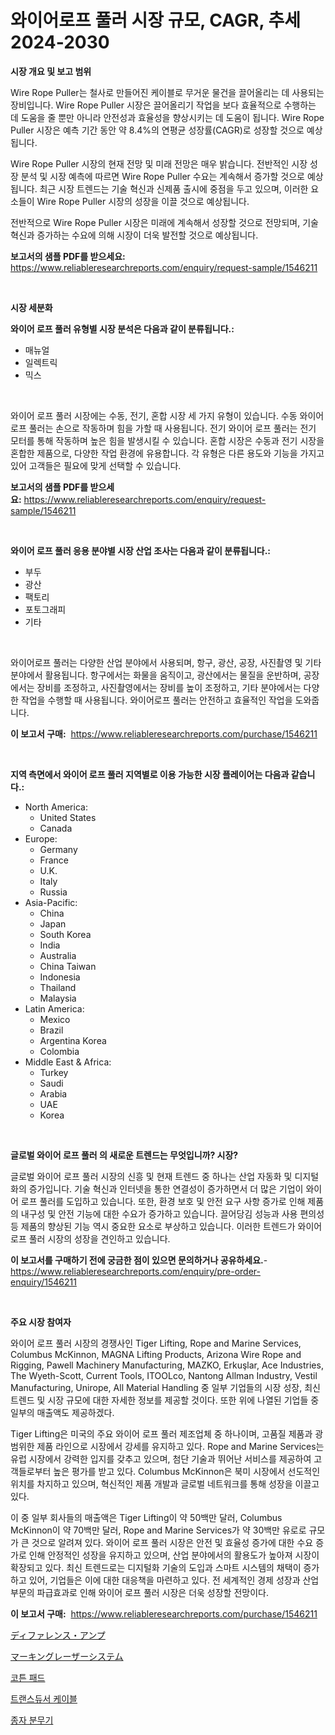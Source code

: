 <p><h1>와이어로프 풀러 시장 규모, CAGR, 추세 2024-2030</h1></p><p><strong>시장 개요 및 보고 범위</strong></p>
<p><p>Wire Rope Puller는 철사로 만들어진 케이블로 무거운 물건을 끌어올리는 데 사용되는 장비입니다. Wire Rope Puller 시장은 끌어올리기 작업을 보다 효율적으로 수행하는 데 도움을 줄 뿐만 아니라 안전성과 효율성을 향상시키는 데 도움이 됩니다. Wire Rope Puller 시장은 예측 기간 동안 약 8.4%의 연평균 성장률(CAGR)로 성장할 것으로 예상됩니다.</p><p>Wire Rope Puller 시장의 현재 전망 및 미래 전망은 매우 밝습니다. 전반적인 시장 성장 분석 및 시장 예측에 따르면 Wire Rope Puller 수요는 계속해서 증가할 것으로 예상됩니다. 최근 시장 트렌드는 기술 혁신과 신제품 출시에 중점을 두고 있으며, 이러한 요소들이 Wire Rope Puller 시장의 성장을 이끌 것으로 예상됩니다.</p><p>전반적으로 Wire Rope Puller 시장은 미래에 계속해서 성장할 것으로 전망되며, 기술 혁신과 증가하는 수요에 의해 시장이 더욱 발전할 것으로 예상됩니다.</p></p>
<p><strong>보고서의 샘플 PDF를 받으세요:</strong> <a href="https://www.reliableresearchreports.com/enquiry/request-sample/1546211">https://www.reliableresearchreports.com/enquiry/request-sample/1546211</a></p>
<p>&nbsp;</p>
<p><strong>시장 세분화</strong></p>
<p><strong>와이어 로프 풀러 유형별 시장 분석은 다음과 같이 분류됩니다.:</strong></p>
<p><ul><li>매뉴얼</li><li>일렉트릭</li><li>믹스</li></ul></p>
<p>&nbsp;</p>
<p><p>와이어 로프 풀러 시장에는 수동, 전기, 혼합 시장 세 가지 유형이 있습니다. 수동 와이어 로프 풀러는 손으로 작동하며 힘을 가할 때 사용됩니다. 전기 와이어 로프 풀러는 전기 모터를 통해 작동하며 높은 힘을 발생시킬 수 있습니다. 혼합 시장은 수동과 전기 시장을 혼합한 제품으로, 다양한 작업 환경에 유용합니다. 각 유형은 다른 용도와 기능을 가지고 있어 고객들은 필요에 맞게 선택할 수 있습니다.</p></p>
<p><strong>보고서의 샘플 PDF를 받으세요:</strong>&nbsp;<a href="https://www.reliableresearchreports.com/enquiry/request-sample/1546211">https://www.reliableresearchreports.com/enquiry/request-sample/1546211</a></p>
<p>&nbsp;</p>
<p><strong> 와이어 로프 풀러 응용 분야별 시장 산업 조사는 다음과 같이 분류됩니다.:</strong></p>
<p><ul><li>부두</li><li>광산</li><li>팩토리</li><li>포토그래피</li><li>기타</li></ul></p>
<p>&nbsp;</p>
<p><p>와이어로프 풀러는 다양한 산업 분야에서 사용되며, 항구, 광산, 공장, 사진촬영 및 기타 분야에서 활용됩니다. 항구에서는 화물을 움직이고, 광산에서는 물질을 운반하며, 공장에서는 장비를 조정하고, 사진촬영에서는 장비를 높이 조정하고, 기타 분야에서는 다양한 작업을 수행할 때 사용됩니다. 와이어로프 풀러는 안전하고 효율적인 작업을 도와줍니다.</p></p>
<p><strong>이 보고서 구매:</strong>&nbsp; <a href="https://www.reliableresearchreports.com/purchase/1546211">https://www.reliableresearchreports.com/purchase/1546211</a></p>
<p>&nbsp;</p>
<p><strong>지역 측면에서 와이어 로프 풀러 지역별로 이용 가능한 시장 플레이어는 다음과 같습니다.:</strong></p>
<p><ul>
    <li>
        North America:
        <ul>
            <li>United States</li>
            <li>Canada</li>
        </ul>
    </li>
    <li>
        Europe:
        <ul>
            <li>Germany</li>
            <li>France</li>
            <li>U.K.</li>
            <li>Italy</li>
            <li>Russia</li>
        </ul>
    </li>
    <li>
        Asia-Pacific:
        <ul>
            <li>China</li>
            <li>Japan</li>
            <li>South Korea</li>
            <li>India</li>
            <li>Australia</li>
            <li>China Taiwan</li>
            <li>Indonesia</li>
            <li>Thailand</li>
            <li>Malaysia</li>
        </ul>
    </li>
    <li>
        Latin America:
        <ul>
            <li>Mexico</li>
            <li>Brazil</li>
            <li>Argentina Korea</li>
            <li>Colombia</li>
        </ul>
    </li>
    <li>
        Middle East & Africa:
        <ul>
            <li>Turkey</li>
            <li>Saudi</li>
            <li>Arabia</li>
            <li>UAE</li>
            <li>Korea</li>
        </ul>
    </li>
    </ul></p>
<p>&nbsp;</p>
<p><strong>글로벌 와이어 로프 풀러 의 새로운 트렌드는 무엇입니까? 시장?</strong></p>
<p><p>글로벌 와이어 로프 풀러 시장의 신흥 및 현재 트렌드 중 하나는 산업 자동화 및 디지털화의 증가입니다. 기술 혁신과 인터넷을 통한 연결성이 증가하면서 더 많은 기업이 와이어 로프 풀러를 도입하고 있습니다. 또한, 환경 보호 및 안전 요구 사항 증가로 인해 제품의 내구성 및 안전 기능에 대한 수요가 증가하고 있습니다. 끌어당김 성능과 사용 편의성 등 제품의 향상된 기능 역시 중요한 요소로 부상하고 있습니다. 이러한 트렌드가 와이어 로프 풀러 시장의 성장을 견인하고 있습니다.</p></p>
<p><strong>이 보고서를 구매하기 전에 궁금한 점이 있으면 문의하거나 공유하세요.</strong>- <a href="https://www.reliableresearchreports.com/enquiry/pre-order-enquiry/1546211">https://www.reliableresearchreports.com/enquiry/pre-order-enquiry/1546211</a></p>
<p>&nbsp;</p>
<p><strong>주요 시장 참여자</strong></p>
<p><p>와이어 로프 풀러 시장의 경쟁사인 Tiger Lifting, Rope and Marine Services, Columbus McKinnon, MAGNA Lifting Products, Arizona Wire Rope and Rigging, Pawell Machinery Manufacturing, MAZKO, Erkuşlar, Ace Industries, The Wyeth-Scott, Current Tools, ITOOLco, Nantong Allman Industry, Vestil Manufacturing, Unirope, All Material Handling 중 일부 기업들의 시장 성장, 최신 트렌드 및 시장 규모에 대한 자세한 정보를 제공할 것이다. 또한 위에 나열된 기업들 중 일부의 매출액도 제공하겠다.</p><p>Tiger Lifting은 미국의 주요 와이어 로프 풀러 제조업체 중 하나이며, 고품질 제품과 광범위한 제품 라인으로 시장에서 강세를 유지하고 있다. Rope and Marine Services는 유럽 시장에서 강력한 입지를 갖추고 있으며, 첨단 기술과 뛰어난 서비스를 제공하여 고객들로부터 높은 평가를 받고 있다. Columbus McKinnon은 북미 시장에서 선도적인 위치를 차지하고 있으며, 혁신적인 제품 개발과 글로벌 네트워크를 통해 성장을 이끌고 있다.</p><p>이 중 일부 회사들의 매출액은 Tiger Lifting이 약 50백만 달러, Columbus McKinnon이 약 70백만 달러, Rope and Marine Services가 약 30백만 유로로 규모가 큰 것으로 알려져 있다. 와이어 로프 풀러 시장은 안전 및 효율성 증가에 대한 수요 증가로 인해 안정적인 성장을 유지하고 있으며, 산업 분야에서의 활용도가 높아져 시장이 확장되고 있다. 최신 트렌드로는 디지털화 기술의 도입과 스마트 시스템의 채택이 증가하고 있어, 기업들은 이에 대한 대응책을 마련하고 있다. 전 세계적인 경제 성장과 산업 부문의 파급효과로 인해 와이어 로프 풀러 시장은 더욱 성장할 전망이다.</p></p>
<p><strong>이 보고서 구매:</strong>&nbsp;&nbsp;<a href="https://www.reliableresearchreports.com/purchase/1546211">https://www.reliableresearchreports.com/purchase/1546211</a></p>
<p><p><a href="https://medium.com/@levihamilton5801940/%E5%B7%AE%E5%8B%95%E5%A2%97%E5%B9%85%E5%99%A8%E5%B8%82%E5%A0%B4%E3%81%AE%E5%88%86%E6%9E%90-%E3%82%B0%E3%83%AD%E3%83%BC%E3%83%90%E3%83%AB%E7%94%A3%E6%A5%AD%E3%81%AE%E5%B1%95%E6%9C%9B%E3%81%A8%E4%BA%88%E6%B8%AC-2024%E5%B9%B4%E3%81%8B%E3%82%892031%E5%B9%B4-7b4bf7f9ec23">ディファレンス・アンプ</a></p><p><a href="https://medium.com/@barrymundy88/%E3%83%9E%E3%83%BC%E3%82%AD%E3%83%B3%E3%82%B0%E3%83%AC%E3%83%BC%E3%82%B6%E3%83%BC%E3%82%B7%E3%82%B9%E3%83%86%E3%83%A0%E5%B8%82%E5%A0%B4%E3%81%AF-%E5%B8%82%E5%A0%B4%E3%82%B7%E3%82%A7%E3%82%A2-%E3%82%B5%E3%82%A4%E3%82%BA-%E3%81%8A%E3%82%88%E3%81%B32031%E5%B9%B4%E3%81%BE%E3%81%A7%E3%81%AE%E4%BA%88%E6%B8%AC%E3%81%AB%E7%84%A6%E7%82%B9%E3%82%92%E5%BD%93%E3%81%A6%E3%81%A6%E3%81%84%E3%81%BE%E3%81%99-f361f1d76424">マーキングレーザーシステム</a></p><p><a href="https://medium.com/@kirby6567566/%EB%A9%B4%EB%B4%89-%EC%8B%9C%EC%9E%A5-%EA%B7%9C%EB%AA%A8-%EB%B0%8F-%EC%8B%9C%EC%9E%A5-%EB%8F%99%ED%96%A5-%EC%A0%84%EC%B2%B4-%EC%97%85%EA%B3%84-%EA%B0%9C%EC%9A%94-2024%EB%85%84%EB%B6%80%ED%84%B0-2031%EB%85%84-3f372069fa50">코튼 패드</a></p><p><a href="https://github.com/fernandotryO5lson96765/Market-Research-Report-List-1/blob/main/766391613310.md">트랜스듀서 케이블</a></p><p><a href="https://github.com/CliftonFisher9067/Market-Research-Report-List-1/blob/main/803737813309.md">종자 분무기</a></p></p>
